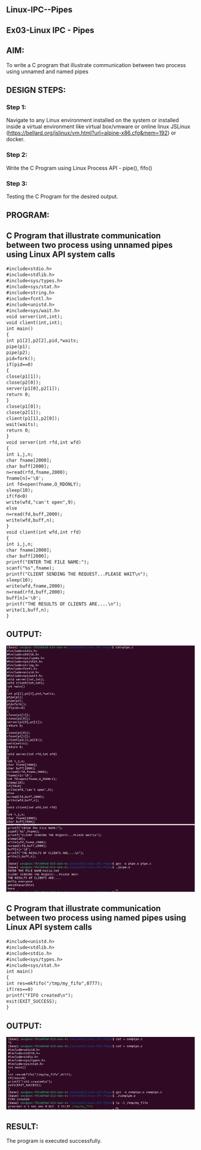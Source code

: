 ## Linux-IPC--Pipes

## Ex03-Linux IPC - Pipes

## AIM:

To write a C program that illustrate communication between two process using unnamed and named pipes

## DESIGN STEPS:

### Step 1:

Navigate to any Linux environment installed on the system or installed inside a virtual environment like virtual box/vmware or online linux JSLinux (https://bellard.org/jslinux/vm.html?url=alpine-x86.cfg&mem=192) or docker.

### Step 2:

Write the C Program using Linux Process API - pipe(), fifo()

### Step 3:

Testing the C Program for the desired output. 

## PROGRAM:

## C Program that illustrate communication between two process using unnamed pipes using Linux API system calls
```
#include<stdio.h>
#include<stdlib.h>
#include<sys/types.h>
#include<sys/stat.h>
#include<string.h>
#include<fcntl.h>
#include<unistd.h>
#include<sys/wait.h>
void server(int,int);
void client(int,int);
int main()
{
int p1[2],p2[2],pid,*waits;
pipe(p1);
pipe(p2);
pid=fork();
if(pid==0)
{
close(p1[1]);
close(p2[0]);
server(p1[0],p2[1]);
return 0;
}
close(p1[0]);
close(p2[1]);
client(p1[1],p2[0]);
wait(waits);
return 0;
}
void server(int rfd,int wfd)
{
int i,j,n;
char fname[2000];
char buff[2000];
n=read(rfd,fname,2000);
fname[n]='\0';
int fd=open(fname,O_RDONLY);
sleep(10);
if(fd<0)
write(wfd,"can't open",9);
else
n=read(fd,buff,2000);
write(wfd,buff,n);
}
void client(int wfd,int rfd)
{
int i,j,n;
char fname[2000];
char buff[2000];
printf("ENTER THE FILE NAME:");
scanf("%s",fname);
printf("CLIENT SENDING THE REQUEST...PLEASE WAIT\n");
sleep(10);
write(wfd,fname,2000);
n=read(rfd,buff,2000);
buff[n]='\0';
printf("THE RESULTS OF CLIENTS ARE....\n");
write(1,buff,n);
}
```


## OUTPUT:

![alt text](ex3i.png)
![alt text](ex3ii.png)

## C Program that illustrate communication between two process using named pipes using Linux API system calls
```
#include<unistd.h>
#include<stdlib.h>
#include<stdio.h>
#include<sys/types.h>
#include<sys/stat.h>
int main()
{
int res=mkfifo("/tmp/my_fifo",0777);
if(res==0)
printf("FIFO created\n");
exit(EXIT_SUCCESS);
}
```


## OUTPUT:
![alt text](ex3iii.png)

## RESULT:
The program is executed successfully.
